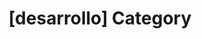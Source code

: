 ---
article_id: 0
description: List of articles under [desarrollo] category.
image: http://huntingbears.com.ve/static/img/site/mstile-310x310.png
layout: category
slug: desarrollo
title: '[desarrollo] Category'
---